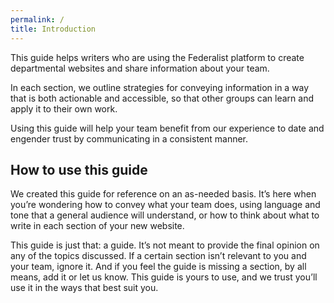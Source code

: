 ```yaml
---
permalink: /
title: Introduction
---
```


This guide helps writers who are using the Federalist platform to create departmental websites and share information about your team.

In each section, we outline strategies for conveying information in a way that is both actionable and accessible, so that other groups can learn and apply it to their own work.

Using this guide will help your team benefit from our experience to date and engender trust by communicating in a consistent manner.


## How to use this guide

We created this guide for reference on an as-needed basis. It’s here when you’re wondering how to convey what your team does, using language and tone that a general audience will understand, or how to think about what to write in each section of your new website.

This guide is just that: a guide. It’s not meant to provide the final opinion on any of the topics discussed. If a certain section isn’t relevant to you and your team, ignore it. And if you feel the guide is missing a section, by all means, add it or let us know. This guide is yours to use, and we trust you’ll use it in the ways that best suit you.

